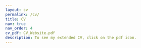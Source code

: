 ```yaml
---
layout: cv
permalink: /cv/
title: CV
nav: true
nav_order: 4
cv_pdf: CV_Website.pdf
description: To see my extended CV, click on the pdf icon.
---
```

